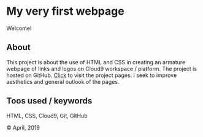# My very first webpage

Welcome!

## About
This project is about the use of HTML and CSS in creating an armature webpage of links and logos on Cloud9 workspace / platform. The project is hosted on GitHub. [Click](https://namax10.github.io/my-first-website/) to visit the project pages. 
I seek to improve aesthetics and general outlook of the pages.

## Toos used / keywords
HTML, CSS, Cloud9, Git, GitHub

© April, 2019
